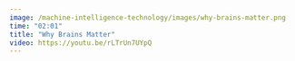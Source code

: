 ```yaml
---
image: /machine-intelligence-technology/images/why-brains-matter.png
time: "02:01"
title: "Why Brains Matter"
video: https://youtu.be/rLTrUn7UYpQ
---
```

